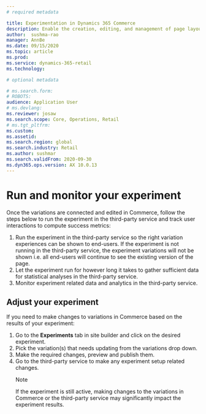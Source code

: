 ```yaml
---
# required metadata

title: Experimentation in Dynamics 365 Commerce
description: Enable the creation, editing, and management of page layout and content treatments in site builder. End-to-end experimentation support will be enabled for e-commerce pages, as well as entities within a page.
author:  sushma-rao 
manager: AnnBe
ms.date: 09/15/2020
ms.topic: article
ms.prod: 
ms.service: dynamics-365-retail
ms.technology: 

# optional metadata

# ms.search.form: 
# ROBOTS: 
audience: Application User
# ms.devlang: 
ms.reviewer: josaw
ms.search.scope: Core, Operations, Retail
# ms.tgt_pltfrm: 
ms.custom: 
ms.assetid: 
ms.search.region: global
ms.search.industry: Retail
ms.author: sushmar
ms.search.validFrom: 2020-09-30
ms.dyn365.ops.version: AX 10.0.13
---
```


# Run and monitor your experiment
Once the variations are connected and edited in Commerce, follow the steps below to run the experiment in the third-party service and track user interactions to compute success metrics:
1. Run the experiment in the third-party service so the right variation experiences can be shown to end-users. If the experiment is not running in the third-party service, the experiment variations will not be shown i.e. all end-users will continue to see the existing version of the page.
1. Let the experiment run for however long it takes to gather sufficient data for statistical analyses in the third-party service.
1. Monitor experiment related data and analytics in the third-party service.

## Adjust your experiment
If you need to make changes to variations in Commerce based on the results of your experiment:
1. Go to the **Experiments** tab in site builder and click on the desired experiment. 
1. Pick the variation(s) that needs updating from the variations drop down.
1. Make the required changes, preview and publish them.
1. Go to the third-party service to make any experiment setup related changes.
    > [!NOTE]
    > If the experiment is still active, making changes to the variations in Commerce or the third-party service may significantly impact the experiment results.
